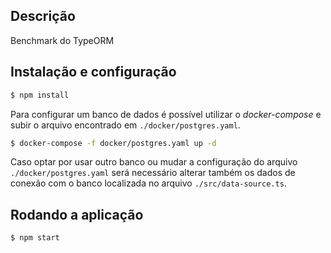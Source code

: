 ## Descrição

Benchmark do TypeORM

## Instalação e configuração

```bash
$ npm install
```

Para configurar um banco de dados é possível utilizar o _docker-compose_ e subir o arquivo encontrado em
`./docker/postgres.yaml`.

```bash
$ docker-compose -f docker/postgres.yaml up -d
```

Caso optar por usar outro banco ou mudar a configuração do arquivo `./docker/postgres.yaml` será necessário alterar
também os dados de conexão com o banco localizada no arquivo `./src/data-source.ts`.

## Rodando a aplicação

```bash
$ npm start
```
